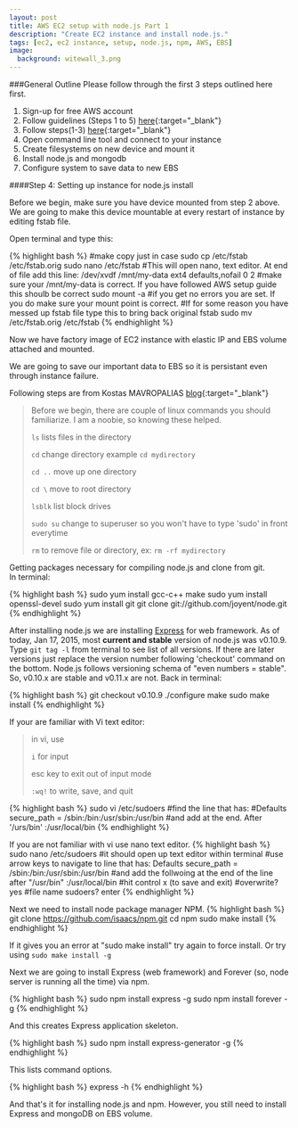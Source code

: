 ```yaml
---
layout: post
title: AWS EC2 setup with node.js Part 1
description: "Create EC2 instance and install node.js."
tags: [ec2, ec2 instance, setup, node.js, npm, AWS, EBS]
image:
  background: witewall_3.png
---
```


###General Outline
Please follow through the first 3 steps outlined here first.

1. Sign-up for free AWS account
2. Follow guidelines (Steps 1 to 5) [here](https://docs.aws.amazon.com/AWSEC2/latest/UserGuide/get-set-up-for-amazon-ec2.html){:target="_blank"}
3. Follow steps(1-3) [here](https://docs.aws.amazon.com/AWSEC2/latest/UserGuide/EC2_GetStarted.html){:target="_blank"}
4. Open command line tool and connect to your instance
5. Create filesystems on new device and mount it
6. Install node.js and mongodb
7. Configure system to save data to new EBS

<!--more-->

####Step 4: Setting up instance for node.js install

Before we begin, make sure you have device mounted from step 2 above.
We are going to make this device mountable at every restart of instance by editing fstab file.

Open terminal and type this:

{% highlight bash %}
#make copy just in case
sudo cp /etc/fstab /etc/fstab.orig
sudo nano /etc/fstab
#This will open nano, text editor.  At end of file add this line:
/dev/xvdf       /mnt/my-data   ext4    defaults,nofail        0       2
#make sure your /mnt/my-data is correct. If you have followed AWS setup guide this shoulb be correct
sudo mount -a
#if you get no errors you are set.  If you do make sure your mount point is correct.
#If for some reason you have messed up fstab file type this to bring back original fstab
sudo mv /etc/fstab.orig /etc/fstab
{% endhighlight %}

Now we have factory image of EC2 instance with elastic IP and EBS volume attached and mounted.

We are going to save our important data to EBS so it is persistant even through instance failure.

Following steps are from Kostas MAVROPALIAS [blog](http://iconof.com/blog/how-to-install-setup-node-js-on-amazon-aws-ec2-complete-guide){:target="_blank"}  

>Before we begin, there are couple of linux commands you should familiarize.
>I am a noobie, so knowing these helped.
>
>`ls` lists files in the directory
>
>`cd` change directory example `cd mydirectory`
>
>`cd ..` move up one directory
>
>`cd \` move to root directory
>
>`lsblk` list block drives
>
>`sudo su` change to superuser so you won't have to type 'sudo' in front everytime
>
>`rm` to remove file or directory, ex: `rm -rf mydirectory`

Getting packages necessary for compiling node.js and clone from git.  
In terminal:

{% highlight bash %}
sudo yum install gcc-c++ make
sudo yum install openssl-devel
sudo yum install git
git clone git://github.com/joyent/node.git
{% endhighlight %}

After installing node.js we are installing [Express](http://expressjs.com/) for web framework.  As of today, Jan 17, 2015, most **current and stable** version of node.js was v0.10.9.  Type `git tag -l` from terminal to see list of all versions. If there are later versions just replace the version number following 'checkout' command on the bottom.  Node.js follows versioning schema of "even numbers = stable". So, v0.10.x are stable and v0.11.x are not.
Back in terminal:

{% highlight bash %}
git checkout v0.10.9
./configure
make
sudo make install
{% endhighlight %}

If your are familiar with Vi text editor:
>in vi, use
>
>`i` for input
>
>esc key to exit out of input mode
>
>`:wq!` to write, save, and quit


{% highlight bash %}
sudo vi /etc/sudoers
    #find the line that has:
    #Defaults    secure_path = /sbin:/bin:/usr/sbin:/usr/bin
    #and add at the end. After '/urs/bin'
:/usr/local/bin
{% endhighlight %}

If you are not familiar with vi use nano text editor.
{% highlight bash %}
sudo nano /etc/sudoers
    #it should open up text editor within terminal
    #use arrow keys to navigate to line that has:
Defaults    secure_path = /sbin:/bin:/usr/sbin:/usr/bin
    #and add the follwoing at the end of the line after "/usr/bin"
:/usr/local/bin
    #hit control x (to save and exit)
    #overwrite? yes
    #file name sudoers? enter
{% endhighlight %}

Next we need to install node package manager NPM.
{% highlight bash %}
git clone https://github.com/isaacs/npm.git
cd npm
sudo make install
{% endhighlight %}

If it gives you an error at "sudo make install" try again to force install.  Or try using `sudo make install -g`

Next we are going to install Express (web framework) and Forever (so, node server is running all the time) via npm.

{% highlight bash %}
sudo npm install express -g
sudo npm install forever -g
{% endhighlight %}

And this creates Express application skeleton.

{% highlight bash %}
sudo npm install express-generator -g
{% endhighlight %}

This lists command options.

{% highlight bash %}
express -h
{% endhighlight %}

And that's it for installing node.js and npm.  However, you still need to install Express and mongoDB on EBS volume.


